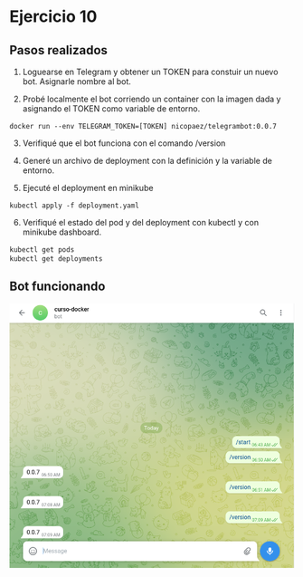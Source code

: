 # Ejercicio 10

## Pasos realizados

1. Loguearse en Telegram y obtener un TOKEN para constuir un nuevo bot. Asignarle nombre al bot.

2. Probé localmente el bot corriendo un container con la imagen dada y asignando el TOKEN como variable de entorno.

```
docker run --env TELEGRAM_TOKEN=[TOKEN] nicopaez/telegrambot:0.0.7
```

3. Verifiqué que el bot funciona con el comando /version

4. Generé un archivo de deployment con la definición y la variable de entorno.

5. Ejecuté el deployment en minikube

```
kubectl apply -f deployment.yaml
```

6. Verifiqué el estado del pod y del deployment con kubectl y con minikube dashboard.

```
kubectl get pods
kubectl get deployments
```
## Bot funcionando
![Screenshot](bot.png)
